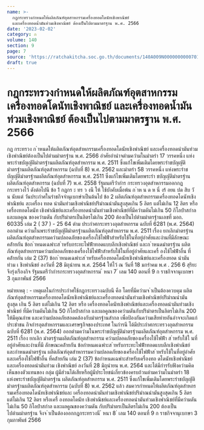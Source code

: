 ```yaml
---
name: >-
  กฎกระทรวงกำหนดให้ผลิตภัณฑ์อุตสาหกรรมเครื่องทอดโดนัทเชิงพาณิชย์
  และเครื่องทอดน้ำมันท่วมเชิงพาณิชย์ ต้องเป็นไปตามมาตรฐาน พ.ศ. 2566
date: '2023-02-02'
category: ก
volume: 140
section: 9
page: 7
source: 'https://ratchakitcha.soc.go.th/documents/140A009N0000000000701.pdf'
draft: true
---
```


# กฎกระทรวงกำหนดให้ผลิตภัณฑ์อุตสาหกรรมเครื่องทอดโดนัทเชิงพาณิชย์ และเครื่องทอดน้ำมันท่วมเชิงพาณิชย์ ต้องเป็นไปตามมาตรฐาน พ.ศ. 2566

กฎ กระทรวง ก ําหนดให้ผลิตภัณฑ์อุตสําหกรรมเครื่องทอดโดนัทเชิงพําณิชย์ และเครื่องทอดนํามันท่วมเชิงพําณิชย์ต้องเป็นไปตํามมําตรฐําน พ.ศ. 2566 อําศัยอํานําจตํามควํามในมําตรํา 17 วรรคหนึ่ง แห่งพระรําชบัญญัติมําตรฐํานผลิตภัณฑ์อุตสําหกรรม พ.ศ. 2511 ซึ่งแก้ไขเพิ่มเติมโดยพระรําชบัญญัติมําตรฐํานผลิตภัณฑ์อุตสําหกรรม (ฉบับที่ 8) พ.ศ. 2562 และมําตรํา 58 วรรคหนึ่ง แห่งพระรําชบัญญัติมําตรฐํานผลิตภัณฑ์อุตสําหกรรม พ.ศ. 2511 ซึ่งแก้ไขเพิ่มเติมโดยพระรํา ชบัญญัติมําตรฐํานผลิตภัณฑ์อุตสําหกรรม (ฉบับที่ 7) พ.ศ. 2558 รัฐมนตรีว่ํากําร กระทรวงอุตสําหกรรมออกกฎกระทรวงไว้ ดังต่อไปนี ข้อ 1 กฎกร ะ ทร ว งนี ให้ ใช้บังคับเมื่อพ้น ก ําห น ด ห นึ่ งร้ อยแ ปด สิบ วั น นับแต่ วันประกําศในรําชกิจจํานุเบกษําเป็นต้นไป ข้อ 2 ผลิตภัณฑ์อุตสําหกรรมเครื่องทอดโดนัทเชิงพําณิชย์แ ละเครื่อง ทอด นํามันท่วมเชิงพําณิชย์ปริมําณนํามันสูงสุดเกิน 5 ลิตร แต่ไม่เกิน 12 ลิตร หรือเครื่องทอดโดนัท เชิงพําณิชย์และเครื่องทอดนํามันท่วมเชิงพําณิชย์ที่มีควํามดันไม่เกิน 50 กิโลปําสกําล และผลคูณ ของควํามดัน กับปริมําตรเป็นลิตรไม่เกิน 200 ต้องเป็นไปตํามมําตรฐํานเลขที่ มอก. 60335 เล่ม 2 ( 37 ) - 25 64 ตําม ประกําศกระทรวงอุตสําหกรรม ฉบับที่ 6281 (พ.ศ. 2564) ออกตําม ควํามในพระรําชบัญญัติมําตรฐํานผลิตภัณฑ์อุตสําหกรรม พ.ศ. 2511 เรื่อง ยกเลิกมําตรฐําน ผลิตภัณฑ์อุตสําหกรรมควํามปลอดภัยของเครื่องใช้ไฟฟ้ําสําหรับใช้ในที่อยู่อําศัยและงํานที่มีลักษณะ คล้ํายกัน ข้อก ําหนดเฉพําะส ําหรับกระทะไฟฟ้ําทอดแบบลึกเชิงพําณิชย์ และก ําหนดมําตรฐําน ผลิตภัณฑ์อุตสําหกรรมควํามปลอดภัยของเครื่องใช้ไฟฟ้ําสําหรับใช้ในที่อยู่อําศัยและเครื่ องใช้ไฟฟ้ําอื่น ที่คล้ํายกัน เล่ม 2 (37) ข้อก ําหนดเฉพําะส ําหรับเครื่องทอดโดนัทเชิงพําณิชย์และเครื่องทอด นํามัน ท่วม เ ชิงพําณิชย์ ลงวันที่ 28 มิถุนํายน พ.ศ. 2564 ให้ไว้ ณ วันที่ 18 มกรําคม พ.ศ . 256 6 สุริยะ จึงรุ่งเรืองกิจ รัฐมนตรีว่ํากํารกระทรวงอุตสําหกรรม ้ หนา 7 ่ เลม 140 ตอนที่ 9 ก ราชกิจจานุเบกษา 3 กุมภาพันธ์ 2566

หมํายเหตุ : - เหตุผลในกํารประกําศใช้กฎกระทรวงฉบับนี คือ โดยที่มีควํามจ ําเป็นต้องควบคุม ผลิตภัณฑ์อุตสําหกรรมเครื่องทอดโดนัทเชิงพําณิชย์และเครื่องทอดนํามันท่วมเชิงพําณิชย์ปริมําณนํามันสูงสุด เกิน 5 ลิตร แต่ไม่เกิน 12 ลิตร หรือ เครื่องทอดโดนัทเชิงพําณิชย์และเครื่องทอดนํามันท่วมเชิงพําณิชย์ ที่มีควํามดันไม่เกิน 50 กิโลปําสกําล และผลคูณของควํามดันกับปริมําตรเป็นลิตรไม่เกิน 200 ให้มีคุณภําพ และควํามปลอดภัยสอดคล้องกับมําตรฐํานสํากล เพื่อป้องกันควํามเสียหํายอันอําจจะเกิดแก่ประชําชน กิจกํารอุตสําหกรรมและเศรษฐกิจของประเทศ ในกํารนี ได้มีประกําศกระทรวงอุตสําหกรรม ฉบับที่ 6281 (พ.ศ. 2564) ออกตํามควํามในพระรําชบัญญัติมําตรฐํานผลิตภัณฑ์อุตสําหกรรม พ.ศ. 2511 เรื่อง ยกเลิก มําตรฐํานผลิตภัณฑ์อุตสําหกรรม ควํามปลอดภัยของเครื่องใช้ไฟฟ้ํา ส ําหรับใช้ใ นที่อยู่อําศัยและงํานที่มี ลักษณะคล้ํายกัน ข้อกําหนดเฉพําะส ําหรับกระทะไฟฟ้ําทอดแบบลึกเชิงพําณิชย์ และกําหนดมําตรฐําน ผลิตภัณฑ์อุตสําหกรรมควํามปลอดภัยของเครื่องใช้ไฟฟ้ําส ําหรับใช้ในที่อยู่อําศัยและเครื่องใช้ไฟฟ้ําอื่น ที่คล้ํายกัน เล่ม 2 (37) ข้อกําหนดเฉพําะสําหรับเครื่องทอ ดโดนัทเชิงพําณิชย์และเครื่องทอดนํามันท่วม เชิงพําณิชย์ ลงวันที่ 28 มิถุนํายน พ.ศ. 2564 และได้มีกํารรับฟังควํามคิดเห็นของตัวแทนของ กลุ่ม ผู้มีส่วนได้เสียหรือผู้มีประโยชน์เกี่ยวข้องครบถ้วนตํามควํามในมําตรํา 18 แห่งพระรําชบัญญัติมําตรฐําน ผลิตภัณฑ์อุตสําหกรรม พ.ศ. 2511 ซึ่งแก้ไขเพิ่มเติมโดยพระรําชบัญญัติมําตรฐํานผลิตภัณฑ์อุตสําหกรรม (ฉบับที่ 8) พ.ศ. 2562 แล้ว สมควรกําหนดให้ผลิตภัณฑ์อุตสําหกรรมเครื่องทอดโดนัทเชิงพําณิชย์และ เครื่องทอดนํามันท่วมเชิงพําณิชย์ปริมําณนํามันสูงสุดเกิน 5 ลิตร แต่ไม่เกิน 12 ลิตร หรือเครื่ องทอดโดนัท เชิงพําณิชย์และเครื่องทอดนํามันท่วมเชิงพําณิชย์ที่มีควํามดันไม่เกิน 50 กิโลปําสกําล และผลคูณของควํามดัน กับปริมําตรเป็นลิตรไม่เกิน 200 ต้องเป็นไปตํามมําตรฐําน จึงจ ําเป็นต้องออกกฎกระทรวงนี ้ หนา 8 ่ เลม 140 ตอนที่ 9 ก ราชกิจจานุเบกษา 3 กุมภาพันธ์ 2566
